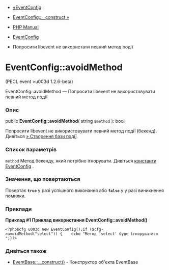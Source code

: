 - [«EventConfig](class.eventconfig.md)
- [EventConfig::\_\_construct »](eventconfig.construct.md)

- [PHP Manual](index.md)
- [EventConfig](class.eventconfig.md)
- Попросити libevent не використати певний метод події

# EventConfig::avoidMethod

(PECL event \>u003d 1.2.6-beta)

EventConfig::avoidMethod — Попросити libevent не використовувати
певний метод події

### Опис

public **EventConfig::avoidMethod**( string `$method` ): bool

Попросити libevent не використовувати певний метод події (бекенд).
Дивіться [» Створення бази
події](http://www.wangafu.net/~nickm/libevent-book/Ref2_eventbase.md#_creating_an_event_base).

### Список параметрів

`method`
Метод бекенду, який потрібно ігнорувати. Дивіться [константи
EventConfig](class.eventconfig.md#eventconfig.constants) .

### Значення, що повертаються

Повертає **`true`** у разі успішного виконання або **`false`** у
у разі виникнення помилки.

### Приклади

**Приклад #1 **Приклад використання EventConfig::avoidMethod()****

` <?php$cfg u003d new EventConfig();if ($cfg->avoidMethod("select")) {    echo "Метод 'select' буде ігноруватися
";}?> `

### Дивіться також

- [EventBase::\_\_construct()](eventbase.construct.md) - Конструктор
об'єкта EventBase
